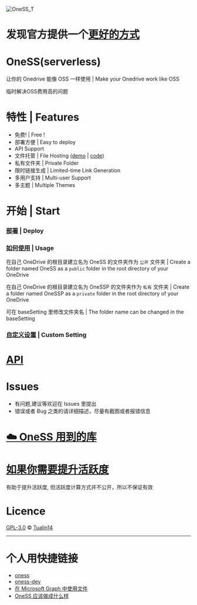 ![OneSS_T](https://istatic.dza.vin/OneSS/OneSS_T.svg "OneSS_T")

# 发现官方提供一个[更好的方式](https://docs.microsoft.com/zh-cn/onedrive/developer/controls/file-pickers/?view=odsp-graph-online)

# OneSS(serverless)

让你的 Onedrive 能像 OSS 一样使用 | Make your Onedrive work like OSS

临时解决OSS费用高的问题
# 特性 | Features

- 免费! | Free !
- 部署方便 | Easy to deploy
- API Support
- 文件托管 | File Hosting [(demo](https://istatic.dza.vin/OneSS.html) | [code)](https://github.com/Tualin14/istatic/blob/main/OneSS.html)
- 私有文件夹 | Private Folder
- 限时链接生成 | Limited-time Link Generation
- 多用户支持 | Multi-user Support
- 多主题 | Multiple Themes

# 开始 | Start

### [部署](./doc/zh/deploy_zh.md) | Deploy

### [如何使用](./doc/zh/use_zh.md) | Usage

在自己 OneDrive 的根目录建立名为 OneSS 的文件夹作为 `公开` 文件夹 | Create a folder named OneSS as a `public` folder in the root directory of your OneDrive

在自己 OneDrive 的根目录建立名为 OneSSP 的文件夹作为 `私有` 文件夹 | Create a folder named OneSSP as a `private` folder in the root directory of your OneDrive

可在 baseSetting 里修改文件夹名 | The folder name can be changed in the baseSetting

### [自定义设置](./doc/zh/customSetting_zh.md) | Custom Setting

# [API](./doc/api/api.md)

# Issues

- 有问题,建议等欢迎在 Issues 里提出
- 错误或者 Bug 之类的请详细描述，尽量有截图或者报错信息

# [☁️ OneSS 用到的库](https://github.com/stars/Tualin14/lists/oness-%E7%94%A8%E5%88%B0%E7%9A%84%E5%BA%93)

# [如果你需要提升活跃度](./auto/README.md)

有助于提升活跃度, 但活跃度计算方式并不公开，所以不保证有效

# Licence

[GPL-3.0](LICENSE) © [Tualin14](https://github.com/Tualin14)

---

# 个人用快捷链接

- [oness](https://oss.dza.vin/)
- [oness-dev](https://oss-dev.dza.vin/)
- [在 Microsoft Graph 中使用文件](https://docs.microsoft.com/zh-cn/graph/api/resources/onedrive?view=graph-rest-1.0)
- [OneSS 应该做成什么样](https://www.dzaaaaaa.com/blog/LSW/OneSS应该做成什么样)

